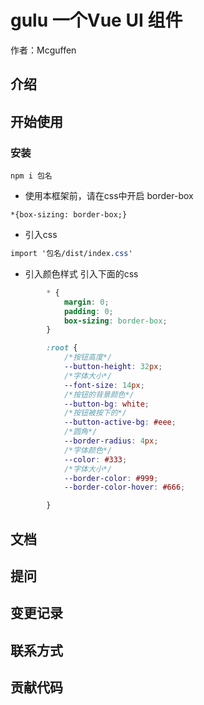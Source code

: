 # gulu 一个Vue UI 组件

作者：Mcguffen

## 介绍
## 开始使用
### 安装
```
npm i 包名
```
- 使用本框架前，请在css中开启 border-box
```
*{box-sizing: border-box;}
```
- 引入css
``` css
import '包名/dist/index.css'
```
- 引入颜色样式
  引入下面的css
``` css
        * {
            margin: 0;
            padding: 0;
            box-sizing: border-box;
        }

        :root {
            /*按钮高度*/
            --button-height: 32px;
            /*字体大小*/
            --font-size: 14px;
            /*按钮的背景颜色*/
            --button-bg: white;
            /*按钮被按下的*/
            --button-active-bg: #eee;
            /*圆角*/
            --border-radius: 4px;
            /*字体颜色*/
            --color: #333;
            /*字体大小*/
            --border-color: #999;
            --border-color-hover: #666;

        }
```

## 文档
## 提问
## 变更记录
## 联系方式
## 贡献代码



